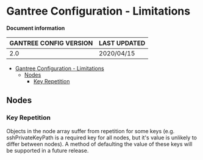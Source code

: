 # Gantree Configuration - Limitations

**Document information**

| GANTREE CONFIG VERSION | LAST UPDATED |
| ---------------------- | ------------ |
| 2.0                    | 2020/04/15   |

- [Gantree Configuration - Limitations](#gantree-configuration---limitations)
  - [Nodes](#nodes)
    - [Key Repetition](#key-repetition)

## Nodes

### Key Repetition

Objects in the node array suffer from repetition for some keys (e.g. sshPrivateKeyPath is a required key for all nodes, but it's value is unlikely to differ between nodes). A method of defaulting the value of these keys will be supported in a future release.
